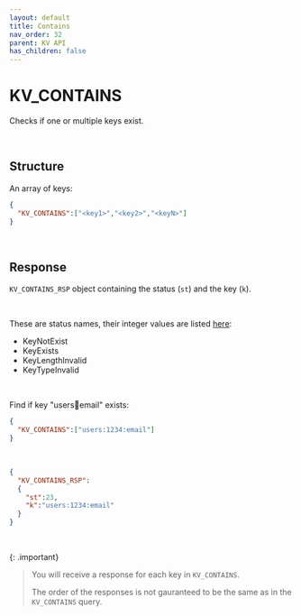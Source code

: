 ```yaml
---
layout: default
title: Contains
nav_order: 32
parent: KV API
has_children: false
---
```


# KV_CONTAINS
Checks if one or multiple keys exist.


<br/>

## Structure

An array of keys:

```json
{
  "KV_CONTAINS":["<key1>","<key2>","<keyN>"]
}
```

<br/>

## Response
`KV_CONTAINS_RSP` object containing the status (`st`) and the key (`k`).

<br/>

These are status names, their integer values are listed [here](../kvstatuslist.md):


- KeyNotExist
- KeyExists
- KeyLengthInvalid
- KeyTypeInvalid

<br/>

Find if key "users:1234:email" exists:

```json
{
  "KV_CONTAINS":["users:1234:email"]
}
```
<br/>

```json
{
  "KV_CONTAINS_RSP":
  {
    "st":23,
    "k":"users:1234:email"
  }
}
```

<br/>

{: .important}
> You will receive a response for each key in `KV_CONTAINS`.
>
> The order of the responses is not gauranteed to be the same as in the `KV_CONTAINS` query.
